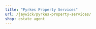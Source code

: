 ```yaml
---
title: "Pyrkes Property Services"
url: /jaywick/pyrkes-property-services/
shop: estate agent
---
```

